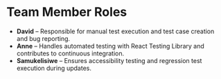 # Team Member Roles

- **David** – Responsible for manual test execution and test case creation and bug reporting.
- **Anne** – Handles automated testing with React Testing Library and contributes to continuous integration.
- **Samukelisiwe** – Ensures accessibility testing and regression test execution during updates.

